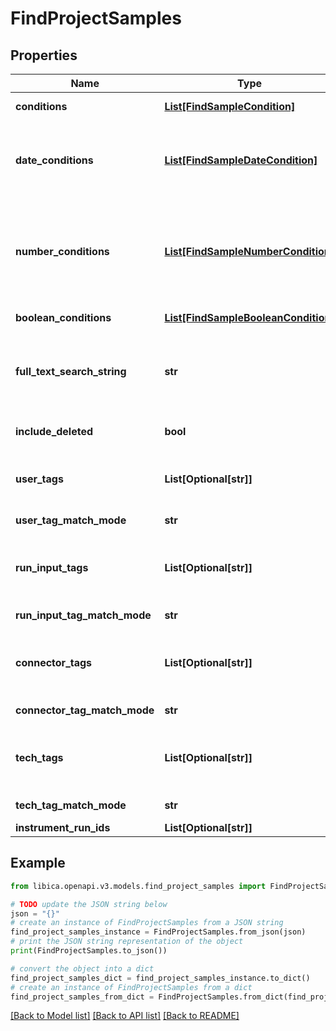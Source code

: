 # FindProjectSamples


## Properties

Name | Type | Description | Notes
------------ | ------------- | ------------- | -------------
**conditions** | [**List[FindSampleCondition]**](FindSampleCondition.md) | Adds a condition on a string field. | 
**date_conditions** | [**List[FindSampleDateCondition]**](FindSampleDateCondition.md) | Adds a condition on a date metadate field. If both the dateBefore and dateAfter parameter are null it will return any sample that has no value for the date field. | 
**number_conditions** | [**List[FindSampleNumberCondition]**](FindSampleNumberCondition.md) | Adds a condition on a number metadata field. If both the lowerBoundary and upperBoundary parameter are null it will return any sample that has no value for the number field. | 
**boolean_conditions** | [**List[FindSampleBooleanCondition]**](FindSampleBooleanCondition.md) | Adds a condition on a boolean field. | 
**full_text_search_string** | **str** | Adds a fuzzy matching condition for the text on all string fields of the sample i.e. on both the fixed fields (name, description) as any metadata text field. | [optional] 
**include_deleted** | **bool** | Indicates whether deleted samples should be included. | [optional] [default to False]
**user_tags** | **List[Optional[str]]** | The usertags to filter on. The userTagMatchMode-parameter determines how the filtering is done. | [optional] 
**user_tag_match_mode** | **str** | How the usertags are filtered. | [optional] 
**run_input_tags** | **List[Optional[str]]** | The runInputTags to filter on. The runInputTagMatchMode-parameter determines how the filtering is done. | [optional] 
**run_input_tag_match_mode** | **str** | How the runInputTags are filtered. | [optional] 
**connector_tags** | **List[Optional[str]]** | The connectorTags to filter on. The connectorTagMatchMode-parameter determines how the filtering is done. | [optional] 
**connector_tag_match_mode** | **str** | How the connectorTags are filtered. | [optional] 
**tech_tags** | **List[Optional[str]]** | The technicalTags to filter on. The techTagMatchMode-parameter determines how the filtering is done. | [optional] 
**tech_tag_match_mode** | **str** | How the technicalTags are filtered. | [optional] 
**instrument_run_ids** | **List[Optional[str]]** |  | [optional] 

## Example

```python
from libica.openapi.v3.models.find_project_samples import FindProjectSamples

# TODO update the JSON string below
json = "{}"
# create an instance of FindProjectSamples from a JSON string
find_project_samples_instance = FindProjectSamples.from_json(json)
# print the JSON string representation of the object
print(FindProjectSamples.to_json())

# convert the object into a dict
find_project_samples_dict = find_project_samples_instance.to_dict()
# create an instance of FindProjectSamples from a dict
find_project_samples_from_dict = FindProjectSamples.from_dict(find_project_samples_dict)
```
[[Back to Model list]](../README.md#documentation-for-models) [[Back to API list]](../README.md#documentation-for-api-endpoints) [[Back to README]](../README.md)


